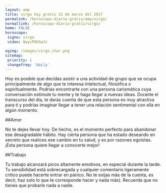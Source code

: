```yaml
---
layout: amp
title: virgo hoy gratis 31 de marzo del 2017 
permalink: /horoscopo-diario-gratis/amp/virgo/
normallink: /horoscopo-diario-gratis/virgo/
home: FALSE
horoscopo:
 signo: virgo
 video: QwysPOUSwJs

ogimg: /images/virgo_char.png
sitemap:
 priority: 1
 changefreq: 'daily'
---
```



Hoy es posible que decidas asistir a una actividad de grupo que se ocupa principalmente de algo que te interesa intelectual, filosófica o espiritualmente. Podrías encontrarte con una persona carismática cuya conversación estimule tu mente y te haga llegar a nuevas ideas. Durante el transcurso del día, te darás cuenta de que esta persona es muy atractiva para ti y podrías imaginar llegar a tener una relación sentimental con ella en algún momento.

##Amor

No te dejes llevar hoy. De hecho, es el momento perfecto para abandonar ese desagradable hábito. Hay cierta persona que ha estado deseando en secreto que realices ese cambio en tu salud, y es por razones egoístas. ¡Esta persona quiere llegar a conocerte mejor!

##Trabajo

Tu trabajo alcanzará picos altamente emotivos, en especial durante la tarde. Tu sensibilidad está sobrecargada y cualquier comentario ligeramente crítico puede hacerte entrar en pánico. No te exijas más de la cuenta, es decir, haz solo lo que te corresponde hacer y nada más). Recuerda que no tienes que probarle nada a nadie.